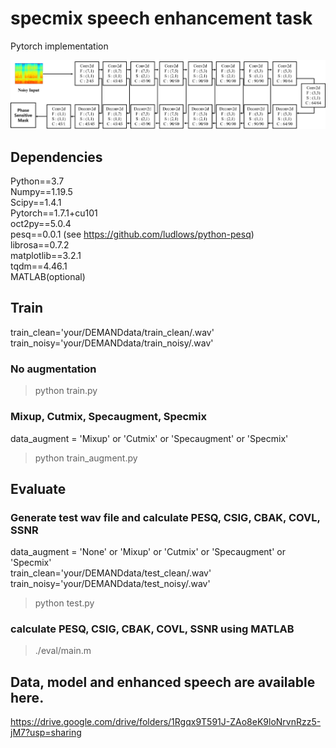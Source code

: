 # specmix speech enhancement task
Pytorch implementation 

![image1](./image/model.png)


## Dependencies
Python==3.7  
Numpy==1.19.5  
Scipy==1.4.1  
Pytorch==1.7.1+cu101  
oct2py==5.0.4  
pesq==0.0.1 (see https://github.com/ludlows/python-pesq)  
librosa==0.7.2  
matplotlib==3.2.1  
tqdm==4.46.1  
MATLAB(optional)  

## Train

train_clean='your/DEMANDdata/train_clean/.wav'  
train_noisy='your/DEMANDdata/train_noisy/.wav'  

### No augmentation
> python train.py

### Mixup, Cutmix, Specaugment, Specmix
data_augment = 'Mixup' or 'Cutmix' or 'Specaugment' or 'Specmix'  
> python train_augment.py

## Evaluate
### Generate test wav file and calculate PESQ, CSIG, CBAK, COVL, SSNR
data_augment = 'None' or 'Mixup' or 'Cutmix' or 'Specaugment' or 'Specmix'  
train_clean='your/DEMANDdata/test_clean/.wav'  
train_noisy='your/DEMANDdata/test_noisy/.wav' 
> python test.py
### calculate PESQ, CSIG, CBAK, COVL, SSNR using MATLAB
> ./eval/main.m
## Data, model and enhanced speech are available here.

https://drive.google.com/drive/folders/1Rgqx9T591J-ZAo8eK9loNrvnRzz5-jM7?usp=sharing
